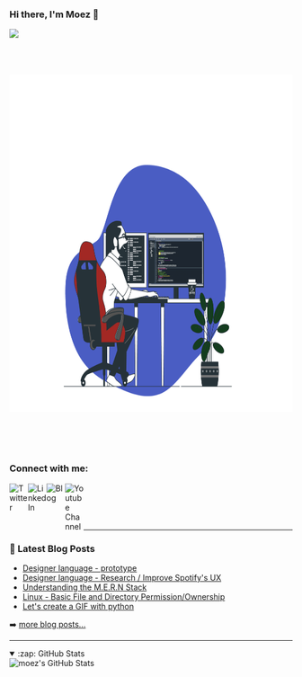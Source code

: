 ### Hi there, I'm Moez 👋

![](https://komarev.com/ghpvc/?username=moezbenrebah&label=PROFILE+VIEWS&color=blue&style=flat-square)

<br><br>

<img src="https://github.com/moezbenrebah/moezbenrebah/blob/main/languages&technologies.gif" width="1000" height="600">

<br><br><br>

### Connect with me:

<a href="https://twitter.com/benrebahmoez1">
  <img align="left" alt="Twitter" width="33px" src="https://i.imgur.com/NozFIRM.png" />
</a>

<a href="https://www.linkedin.com/in/moez-ben-rebah-47ba641a1/">
  <img align="left" alt="LinkedIn" width="33px" src="https://i.imgur.com/Kw0zkMO.png" />
</a>

<a href="https://focus.hashnode.dev/">
  <img align="left" alt="Blog" width="33px" src="https://i.imgur.com/nmJPzdl.png" />
</a>

<a href="https://www.youtube.com/channel/UCqx6WFbclUygmFlsOh8wt1Q">
  <img align="left" alt="Youtube Channel" width="33px" src="https://i.imgur.com/sw8blUb.png" />
</a>

<br>
<br>
<br>
<br>

---

### 📕 Latest Blog Posts

<!-- BLOG-POST-LIST:START -->
- [Designer language - prototype](https://focus.hashnode.dev/designer-language-prototype)
- [Designer language - Research / Improve Spotify&#39;s UX](https://focus.hashnode.dev/designer-language-research-improve-spotifys-ux)
- [Understanding the M.E.R.N Stack](https://focus.hashnode.dev/understanding-the-mern-stack)
- [Linux - Basic File and Directory Permission/Ownership](https://focus.hashnode.dev/linux-basic-file-and-directory-permissionownership)
- [Let&#39;s create a GIF with python](https://focus.hashnode.dev/lets-create-a-gif-with-python)
<!-- BLOG-POST-LIST:END -->

➡️ [more blog posts...](https://focus.hashnode.dev/)

---

<details open>
  <summary>:zap: GitHub Stats</summary>

  <img align="left" alt="moez's GitHub Stats" src="https://github-readme-stats.vercel.app/api?username=moezbenrebah&show_icons=true&hide_border=true&theme=dracula" />

</details>

[twitter]: https://twitter.com/benrebahmoez1
[youtube]: https://www.youtube.com/channel/UCqx6WFbclUygmFlsOh8wt1Q?view_as=subscriber
[linkedin]: https://www.linkedin.com/in/moez-ben-rebah-47ba641a1/
[Blog]: https://hashnode.com/@Moez
[Gmail]: benrebah.moez@gmail.com




